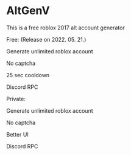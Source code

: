 # AltGenV

This is a free roblox 2017 alt account generator

Free: (Release on 2022. 05. 21.)

Generate unlimited roblox account

No captcha

25 sec cooldown
 
Discord RPC

Private:

Generate unlimited roblox account

No captcha

Better UI

Discord RPC






